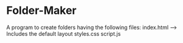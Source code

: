 # Folder-Maker

A program to create folders having the following files:
    index.html --> Includes the default layout
    styles.css
    script.js
